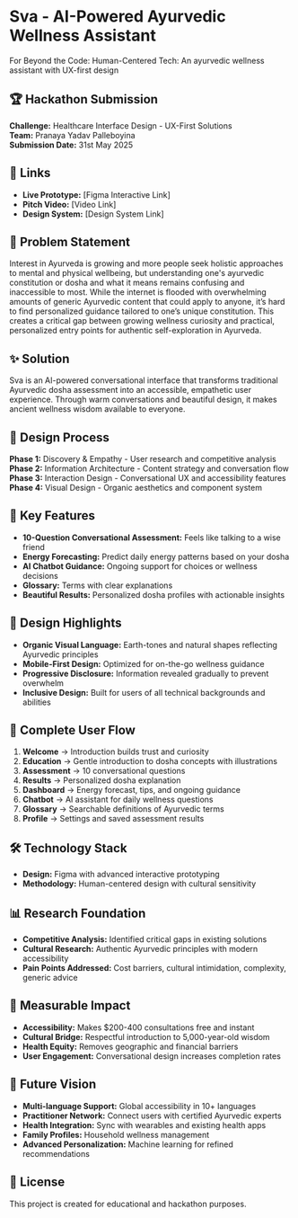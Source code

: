 # Sva - AI-Powered Ayurvedic Wellness Assistant

For Beyond the Code: Human-Centered Tech: An ayurvedic wellness assistant with UX-first design

## 🏆 Hackathon Submission
**Challenge:** Healthcare Interface Design - UX-First Solutions  
**Team:** Pranaya Yadav Palleboyina  
**Submission Date:** 31st May 2025

## 🔗 Links
- **Live Prototype:** [Figma Interactive Link]
- **Pitch Video:** [Video Link]
- **Design System:** [Design System Link]

## 🎯 Problem Statement
Interest in Ayurveda is growing and more people seek holistic approaches to mental and physical wellbeing, but understanding one's ayurvedic constitution or dosha and what it means remains confusing and inaccessible to most. While the internet is flooded with overwhelming amounts of generic Ayurvedic content that could apply to anyone, it’s hard to find personalized guidance tailored to one’s unique constitution.  This creates a critical gap between growing wellness curiosity and practical, personalized entry points for authentic self-exploration in Ayurveda.

## ✨ Solution
Sva is an AI-powered conversational interface that transforms traditional Ayurvedic dosha assessment into an accessible, empathetic user experience. Through warm conversations and beautiful design, it makes ancient wellness wisdom available to everyone.

## 👥 Design Process
**Phase 1:** Discovery & Empathy - User research and competitive analysis  
**Phase 2:** Information Architecture - Content strategy and conversation flow  
**Phase 3:** Interaction Design - Conversational UX and accessibility features  
**Phase 4:** Visual Design - Organic aesthetics and component system

## 🚀 Key Features
- **10-Question Conversational Assessment:** Feels like talking to a wise friend
- **Energy Forecasting:** Predict daily energy patterns based on your dosha
- **AI Chatbot Guidance:** Ongoing support for choices or wellness decisions
- **Glossary:** Terms with clear explanations
- **Beautiful Results:** Personalized dosha profiles with actionable insights

## 🎨 Design Highlights
- **Organic Visual Language:** Earth-tones and natural shapes reflecting Ayurvedic principles
- **Mobile-First Design:** Optimized for on-the-go wellness guidance
- **Progressive Disclosure:** Information revealed gradually to prevent overwhelm
- **Inclusive Design:** Built for users of all technical backgrounds and abilities

## 📱 Complete User Flow
1. **Welcome** → Introduction builds trust and curiosity
2. **Education** → Gentle introduction to dosha concepts with illustrations
3. **Assessment** → 10 conversational questions
4. **Results** → Personalized dosha explanation
5. **Dashboard** → Energy forecast, tips, and ongoing guidance
6. **Chatbot** → AI assistant for daily wellness questions
7. **Glossary** → Searchable definitions of Ayurvedic terms
8. **Profile** → Settings and saved assessment results

## 🛠️ Technology Stack
- **Design:** Figma with advanced interactive prototyping
- **Methodology:** Human-centered design with cultural sensitivity

## 📊 Research Foundation
- **Competitive Analysis:** Identified critical gaps in existing solutions
- **Cultural Research:** Authentic Ayurvedic principles with modern accessibility
- **Pain Points Addressed:** Cost barriers, cultural intimidation, complexity, generic advice

## 🎯 Measurable Impact
- **Accessibility:** Makes $200-400 consultations free and instant
- **Cultural Bridge:** Respectful introduction to 5,000-year-old wisdom
- **Health Equity:** Removes geographic and financial barriers
- **User Engagement:** Conversational design increases completion rates

## 🔮 Future Vision
- **Multi-language Support:** Global accessibility in 10+ languages
- **Practitioner Network:** Connect users with certified Ayurvedic experts
- **Health Integration:** Sync with wearables and existing health apps
- **Family Profiles:** Household wellness management
- **Advanced Personalization:** Machine learning for refined recommendations

## 📄 License
This project is created for educational and hackathon purposes.
